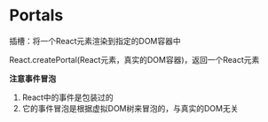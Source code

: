 # Portals

插槽：将一个React元素渲染到指定的DOM容器中

React.createPortal(React元素，真实的DOM容器)，返回一个React元素

**注意事件冒泡**

1. React中的事件是包装过的
2. 它的事件冒泡是根据虚拟DOM树来冒泡的，与真实的DOM无关
